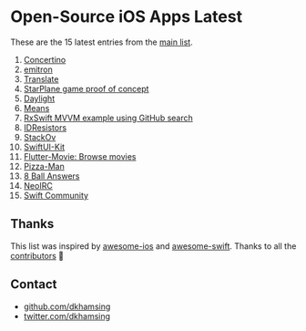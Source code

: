 # Open-Source iOS Apps Latest

These are the 15 latest entries from the [main list](https://github.com/dkhamsing/open-source-ios-apps).


1. [Concertino](https://github.com/openopus-org/concertino_ios)
2. [emitron](https://github.com/razeware/emitron-iOS)
3. [Translate](https://github.com/vijaywargiya/Translate-SwiftUI)
4. [StarPlane game proof of concept](https://gist.github.com/JohnSundell/7ae3223b5bad3712378a57aaff31d7e2)
5. [Daylight](https://github.com/bakkenbaeck/daylight-ios)
6. [Means](https://github.com/vmanot/Means)
7. [RxSwift MVVM example using GitHub search](https://github.com/NavdeepSinghh/RxSwift_MVVM_Finished)
8. [IDResistors](https://github.com/thestoneage/IDResistors)
9. [StackOv](https://github.com/surfstudio/StackOv)
10. [SwiftUI-Kit](https://github.com/jordansinger/SwiftUI-Kit)
11. [Flutter-Movie: Browse movies](https://github.com/khuong291/Flutter-Movie)
12. [Pizza-Man](https://github.com/fulldecent/pizzaman)
13. [8 Ball Answers](https://github.com/fulldecent/8-ball)
14. [NeoIRC](https://github.com/NozeIO/NeoIRC)
15. [Swift Community](https://github.com/superarcswift/SwiftCommunity)

## Thanks

This list was inspired by [awesome-ios](https://github.com/vsouza/awesome-ios) and [awesome-swift](https://github.com/matteocrippa/awesome-swift). Thanks to all the [contributors](https://github.com/dkhamsing/open-source-ios-apps/graphs/contributors) 🎉 

## Contact

- [github.com/dkhamsing](https://github.com/dkhamsing)
- [twitter.com/dkhamsing](https://twitter.com/dkhamsing)
